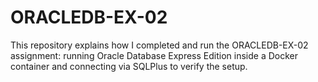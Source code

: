 # ORACLEDB-EX-02
This repository explains how I completed and run the ORACLEDB-EX-02 assignment: running Oracle Database Express Edition inside a Docker container and connecting via SQLPlus to verify the setup.
